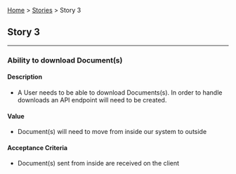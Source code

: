 [Home](../readme.md) > [Stories](stories.md) > Story 3

## Story 3

---

### Ability to download Document(s)

#### Description
- A User needs to be able to download Documents(s). In order to handle downloads an API endpoint will need to be created.

#### Value
- Document(s) will need to move from inside our system to outside

#### Acceptance Criteria
- Document(s) sent from inside are received on the client
